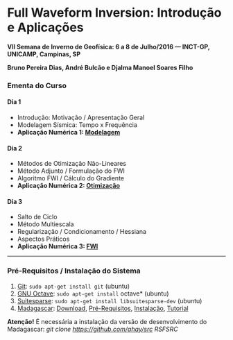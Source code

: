 # Full Waveform Inversion: Introdução e Aplicações
**VII Semana de Inverno de Geofísica: 6 a 8 de Julho/2016 — INCT-GP, UNICAMP, Campinas, SP**

**Bruno Pereira Dias, André Bulcão e Djalma Manoel Soares Filho**

### Ementa do Curso

#### Dia 1

- Introdução: Motivação / Apresentação Geral
- Modelagem Sísmica: Tempo x Frequência
- **Aplicação Numérica 1: [Modelagem](modelagem)**

#### Dia 2

- Métodos de Otimização Não-Lineares
- Método Adjunto / Formulação do FWI
- Algoritmo FWI / Cálculo do Gradiente
- **Aplicação Numérica 2: [Otimização](otimizacao)**

#### Dia 3

- Salto de Ciclo
- Método Multiescala
- Regularização / Condicionamento / Hessiana
- Aspectos Práticos
- **Aplicação Numérica 3: [FWI](fwi)**

---------------------------------

### Pré-Requisitos / Instalação do Sistema

1. [Git](https://git-scm.com/):
`sudo apt-get install git` (ubuntu)
2. [GNU Octave](https://www.gnu.org/software/octave/): `sudo apt-get install` octave* (ubuntu)
3. [Suitesparse](http://faculty.cse.tamu.edu/davis/suitesparse.html): `sudo apt-get install libsuitesparse-dev` (ubuntu)
4. [Madagascar](http://www.ahay.org/):
 [Download](http://www.ahay.org/wiki/Download), [Pré-Requisitos](http://www.ahay.org/wiki/Advanced_Installation#Platform-specific_installation_advice), [Instalação](http://www.ahay.org/wiki/Installation), [Tutorial](http://www.ahay.org/wiki/Tutorial)

**Atenção!** É necessária a instalação da versão de desenvolvimento do Madagascar: *git clone https://github.com/ahay/src RSFSRC*
